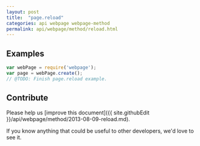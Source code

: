 ```yaml
---
layout: post
title:  "page.reload"
categories: api webpage webpage-method
permalink: api/webpage/method/reload.html
---
```


## Examples

```javascript
var webPage = require('webpage');
var page = webPage.create();
// @TODO: Finish page.reload example.
```

## Contribute

Please help us [improve this document]({{ site.githubEdit }}/api/webpage/method/2013-08-09-reload.md).

If you know anything that could be useful to other developers, we'd love to see it.


